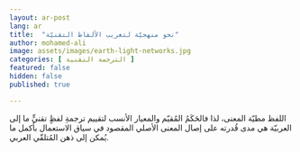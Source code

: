 ```yaml
---
layout: ar-post
lang: ar
title:  "نحو منهجيّة لتعريب الألفاظ التقنيّة"
author: mohamed-ali
image: assets/images/earth-light-networks.jpg
categories: [ الترجمة التقنية ]
featured: false
hidden: false
published: true

---
```


اللفظ مطيّة المعنى، لذا فالحَكَمُ المُقيّم والمعيار الأنسب لتقييم ترجمةِ لفظٍ تقنيٍّ ما إلى العربيّة هي مدى قُدرته على إصال المعنى الأصلي المقصود في سياق الاستعمال بأكمل ما يُمكن إلى ذهن المُتلقّي العربي. 
